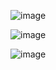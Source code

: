 ![image](https://user-images.githubusercontent.com/60442877/189545244-1bbe2ba0-3281-4d63-9b69-759ff7c73909.png)

![image](https://user-images.githubusercontent.com/60442877/189545402-c333fccc-a963-475a-a70e-7b236cefcfb6.png)

![image](https://user-images.githubusercontent.com/60442877/189545425-f2024347-e10f-43f6-800a-13e5e5d916e4.png)

